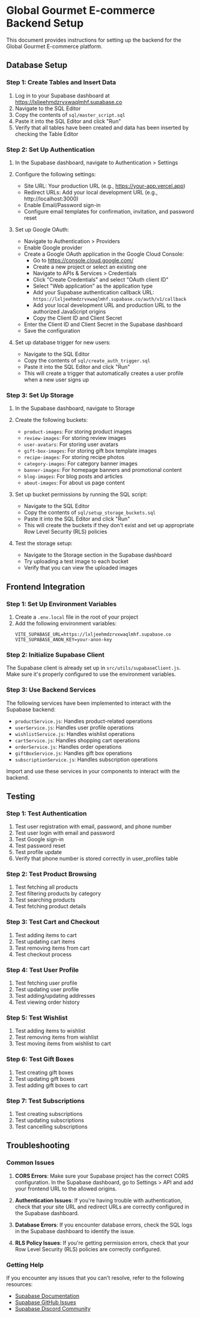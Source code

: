 # Global Gourmet E-commerce Backend Setup

This document provides instructions for setting up the backend for the Global Gourmet E-commerce platform.

## Database Setup

### Step 1: Create Tables and Insert Data

1. Log in to your Supabase dashboard at https://lxljeehmdzrvxwaqlmhf.supabase.co
2. Navigate to the SQL Editor
3. Copy the contents of `sql/master_script.sql`
4. Paste it into the SQL Editor and click "Run"
5. Verify that all tables have been created and data has been inserted by checking the Table Editor

### Step 2: Set Up Authentication

1. In the Supabase dashboard, navigate to Authentication > Settings
2. Configure the following settings:
   - Site URL: Your production URL (e.g., https://your-app.vercel.app)
   - Redirect URLs: Add your local development URL (e.g., http://localhost:3000)
   - Enable Email/Password sign-in
   - Configure email templates for confirmation, invitation, and password reset

3. Set up Google OAuth:
   - Navigate to Authentication > Providers
   - Enable Google provider
   - Create a Google OAuth application in the Google Cloud Console:
     - Go to https://console.cloud.google.com/
     - Create a new project or select an existing one
     - Navigate to APIs & Services > Credentials
     - Click "Create Credentials" and select "OAuth client ID"
     - Select "Web application" as the application type
     - Add your Supabase authentication callback URL: `https://lxljeehmdzrvxwaqlmhf.supabase.co/auth/v1/callback`
     - Add your local development URL and production URL to the authorized JavaScript origins
     - Copy the Client ID and Client Secret
   - Enter the Client ID and Client Secret in the Supabase dashboard
   - Save the configuration

4. Set up database trigger for new users:
   - Navigate to the SQL Editor
   - Copy the contents of `sql/create_auth_trigger.sql`
   - Paste it into the SQL Editor and click "Run"
   - This will create a trigger that automatically creates a user profile when a new user signs up

### Step 3: Set Up Storage

1. In the Supabase dashboard, navigate to Storage
2. Create the following buckets:
   - `product-images`: For storing product images
   - `review-images`: For storing review images
   - `user-avatars`: For storing user avatars
   - `gift-box-images`: For storing gift box template images
   - `recipe-images`: For storing recipe photos
   - `category-images`: For category banner images
   - `banner-images`: For homepage banners and promotional content
   - `blog-images`: For blog posts and articles
   - `about-images`: For about us page content
3. Set up bucket permissions by running the SQL script:
   - Navigate to the SQL Editor
   - Copy the contents of `sql/setup_storage_buckets.sql`
   - Paste it into the SQL Editor and click "Run"
   - This will create the buckets if they don't exist and set up appropriate Row Level Security (RLS) policies

4. Test the storage setup:
   - Navigate to the Storage section in the Supabase dashboard
   - Try uploading a test image to each bucket
   - Verify that you can view the uploaded images

## Frontend Integration

### Step 1: Set Up Environment Variables

1. Create a `.env.local` file in the root of your project
2. Add the following environment variables:
   ```
   VITE_SUPABASE_URL=https://lxljeehmdzrvxwaqlmhf.supabase.co
   VITE_SUPABASE_ANON_KEY=your-anon-key
   ```

### Step 2: Initialize Supabase Client

The Supabase client is already set up in `src/utils/supabaseClient.js`. Make sure it's properly configured to use the environment variables.

### Step 3: Use Backend Services

The following services have been implemented to interact with the Supabase backend:

- `productService.js`: Handles product-related operations
- `userService.js`: Handles user profile operations
- `wishlistService.js`: Handles wishlist operations
- `cartService.js`: Handles shopping cart operations
- `orderService.js`: Handles order operations
- `giftBoxService.js`: Handles gift box operations
- `subscriptionService.js`: Handles subscription operations

Import and use these services in your components to interact with the backend.

## Testing

### Step 1: Test Authentication

1. Test user registration with email, password, and phone number
2. Test user login with email and password
3. Test Google sign-in
4. Test password reset
5. Test profile update
6. Verify that phone number is stored correctly in user_profiles table

### Step 2: Test Product Browsing

1. Test fetching all products
2. Test filtering products by category
3. Test searching products
4. Test fetching product details

### Step 3: Test Cart and Checkout

1. Test adding items to cart
2. Test updating cart items
3. Test removing items from cart
4. Test checkout process

### Step 4: Test User Profile

1. Test fetching user profile
2. Test updating user profile
3. Test adding/updating addresses
4. Test viewing order history

### Step 5: Test Wishlist

1. Test adding items to wishlist
2. Test removing items from wishlist
3. Test moving items from wishlist to cart

### Step 6: Test Gift Boxes

1. Test creating gift boxes
2. Test updating gift boxes
3. Test adding gift boxes to cart

### Step 7: Test Subscriptions

1. Test creating subscriptions
2. Test updating subscriptions
3. Test cancelling subscriptions

## Troubleshooting

### Common Issues

1. **CORS Errors**: Make sure your Supabase project has the correct CORS configuration. In the Supabase dashboard, go to Settings > API and add your frontend URL to the allowed origins.

2. **Authentication Issues**: If you're having trouble with authentication, check that your site URL and redirect URLs are correctly configured in the Supabase dashboard.

3. **Database Errors**: If you encounter database errors, check the SQL logs in the Supabase dashboard to identify the issue.

4. **RLS Policy Issues**: If you're getting permission errors, check that your Row Level Security (RLS) policies are correctly configured.

### Getting Help

If you encounter any issues that you can't resolve, refer to the following resources:

- [Supabase Documentation](https://supabase.io/docs)
- [Supabase GitHub Issues](https://github.com/supabase/supabase/issues)
- [Supabase Discord Community](https://discord.supabase.com)
